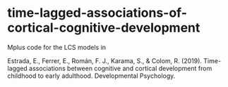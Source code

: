 # time-lagged-associations-of-cortical-cognitive-development
Mplus code for the LCS models in

Estrada, E., Ferrer, E., Román, F. J., Karama, S., & Colom, R. (2019). Time-lagged associations between cognitive and cortical development from childhood to early adulthood. Developmental Psychology.
